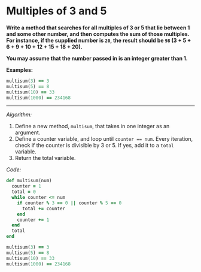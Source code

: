 # Multiples of 3 and 5

**Write a method that searches for all multiples of 3 or 5 that lie between 1 and some other number, and then computes the sum of those multiples. For instance, if the supplied number is `20`, the result should be `98` (3 + 5 + 6 + 9 + 10 + 12 + 15 + 18 + 20).**

**You may assume that the number passed in is an integer greater than 1.**

**Examples:**

```ruby
multisum(3) == 3
multisum(5) == 8
multisum(10) == 33
multisum(1000) == 234168
```

---

*Algorithm:*

1. Define a new method, `multisum`, that takes in one integer as an argument.
2. Define a counter variable, and loop until `counter == num`. Every iteration, check if the counter is divisible by 3 or 5. If yes, add it to a `total` variable.
3. Return the total variable.

*Code:*

```ruby
def multisum(num)
  counter = 1
  total = 0
  while counter <= num
    if counter % 3 == 0 || counter % 5 == 0
      total += counter
    end
    counter += 1
  end
  total
end

multisum(3) == 3
multisum(5) == 8
multisum(10) == 33
multisum(1000) == 234168
```

